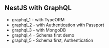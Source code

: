 ## NestJS with GraphQL 
- graphql_1 - with TypeORM
- graphql_2 - with Authentication with Passport
- graphql_3 - with MongoDB
- graphql_4 - Schema first demo
- graphql_5 - Schema first, Authentication